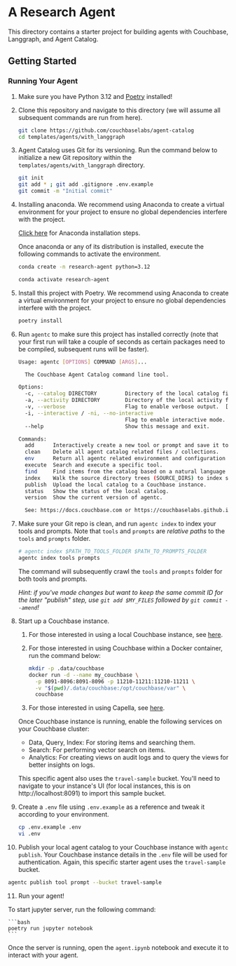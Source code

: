 # A Research Agent

This directory contains a starter project for building agents with Couchbase, Langgraph, and Agent Catalog.

## Getting Started

### Running Your Agent

1. Make sure you have Python 3.12 and [Poetry](https://python-poetry.org/docs/#installation) installed!
2. Clone this repository and navigate to this directory (we will assume all subsequent commands are run from here).

   ```bash
   git clone https://github.com/couchbaselabs/agent-catalog
   cd templates/agents/with_langgraph
   ```

3. Agent Catalog uses Git for its versioning.
   Run the command below to initialize a new Git repository within the `templates/agents/with_langgraph` directory.

   ```bash
   git init
   git add * ; git add .gitignore .env.example
   git commit -m "Initial commit"
   ```

4. Installing anaconda.
   We recommend using Anaconda to create a virtual environment for your project to ensure no global dependencies interfere with the project.

   [Click here](https://docs.conda.io/projects/conda/en/latest/user-guide/install/index.html) for Anaconda installation steps.

   Once anaconda or any of its distribution is installed, execute the following commands to activate the environment.

   ```bash
   conda create -n research-agent python=3.12

   conda activate research-agent
   ```

5. Install this project with Poetry. We recommend using Anaconda to create a virtual environment for your project to ensure no global dependencies interfere with the project.

   ```bash
   poetry install
   ```

6. Run `agentc` to make sure this project has installed correctly (note that your first run will take a couple of
   seconds as certain packages need to be compiled, subsequent runs will be faster).

   ```bash
   Usage: agentc [OPTIONS] COMMAND [ARGS]...

     The Couchbase Agent Catalog command line tool.

   Options:
     -c, --catalog DIRECTORY         Directory of the local catalog files.  [default: .agent-catalog]
     -a, --activity DIRECTORY        Directory of the local activity files (runtime data).  [default: .agent-activity]
     -v, --verbose                   Flag to enable verbose output.  [default: 0; 0<=x<=2]
     -i, --interactive / -ni, --no-interactive
                                     Flag to enable interactive mode.  [default: i]
     --help                          Show this message and exit.

   Commands:
     add      Interactively create a new tool or prompt and save it to the filesystem (output).
     clean    Delete all agent catalog related files / collections.
     env      Return all agentc related environment and configuration parameters as a JSON object.
     execute  Search and execute a specific tool.
     find     Find items from the catalog based on a natural language QUERY string or by name.
     index    Walk the source directory trees (SOURCE_DIRS) to index source files into the local catalog.
     publish  Upload the local catalog to a Couchbase instance.
     status   Show the status of the local catalog.
     version  Show the current version of agentc.

     See: https://docs.couchbase.com or https://couchbaselabs.github.io/agent-catalog/index.html# for more information.
   ```

7. Make sure your Git repo is clean, and run `agentc index` to index your tools and prompts.
   Note that `tools` and `prompts` are _relative paths_ to the `tools` and `prompts` folder.

   ```bash
   # agentc index $PATH_TO_TOOLS_FOLDER $PATH_TO_PROMPTS_FOLDER
   agentc index tools prompts
   ```

   The command will subsequently crawl the `tools` and `prompts` folder for both tools and prompts.

   _Hint: if you've made changes but want to keep the same commit ID for the later "publish" step, use
   `git add $MY_FILES` followed by `git commit --amend`!_

8. Start up a Couchbase instance.

    1. For those interested in using a local Couchbase instance, see
       [here](https://docs.couchbase.com/server/current/install/install-intro.html).
    2. For those interested in using Couchbase within a Docker container, run the command below:

       ```bash
       mkdir -p .data/couchbase
       docker run -d --name my_couchbase \
         -p 8091-8096:8091-8096 -p 11210-11211:11210-11211 \
         -v "$(pwd)/.data/couchbase:/opt/couchbase/var" \
         couchbase
       ```

    3. For those interested in using Capella, see [here](https://cloud.couchbase.com/sign-up).

   Once Couchbase instance is running, enable the following services on your Couchbase cluster:
     - Data, Query, Index: For storing items and searching them.
     - Search: For performing vector search on items.
     - Analytics: For creating views on audit logs and to query the views for better insights on logs.

   This specific agent also uses the `travel-sample` bucket.
   You'll need to navigate to your instance's UI (for local instances, this is on http://localhost:8091) to import
   this sample bucket.

9. Create a `.env` file using `.env.example` as a reference and tweak it according to your environment.

   ```bash
   cp .env.example .env
   vi .env
   ```

10. Publish your local agent catalog to your Couchbase instance with `agentc publish`.
   Your Couchbase instance details in the `.env` file will be used for authentication.
   Again, this specific starter agent uses the `travel-sample` bucket.

   ```bash
   agentc publish tool prompt --bucket travel-sample
   ```

11. Run your agent!

   To start jupyter server, run the following command:

    ```bash
    poetry run jupyter notebook
    ```

   Once the server is running, open the `agent.ipynb` notebook and execute it to interact with your agent.